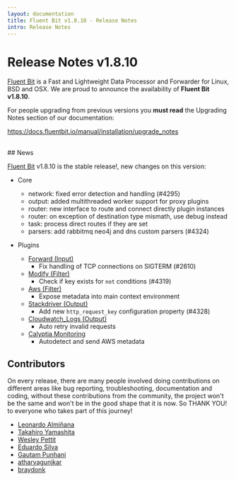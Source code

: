 ```yaml
---
layout: documentation
title: Fluent Bit v1.8.10 - Release Notes
intro: Release Notes
---
```


# Release Notes v1.8.10

[Fluent Bit](http://fluentbit.io) is a Fast and Lightweight Data Processor and Forwarder for Linux, BSD and OSX. We are proud to announce the availability of __Fluent Bit v1.8.10__.

For people upgrading from previous versions you __must read__ the Upgrading Notes section of our documentation:

https://docs.fluentbit.io/manual/installation/upgrade_notes

<br>
## News

[Fluent Bit](https://fluentbit.io) v1.8.10 is the stable release!, new changes on this version:
 - Core
   - network: fixed error detection and handling (#4295)
   - output: added multithreaded worker support for proxy plugins
   - router: new interface to route and connect directly plugin instances
   - router: on exception of destination type mismath, use debug instead
   - task: process direct routes if they are set
   - parsers: add rabbitmq neo4j and dns custom parsers (#4324)

 - Plugins
   - [Forward (Input)](https://docs.fluentbit.io/manual/pipeline/inputs/forward/)
      - Fix handling of TCP connections on SIGTERM (#2610)
   - [Modify (Filter)](https://docs.fluentbit.io/manual/pipeline/filters/modify/)
      - Check if key exists for `not` conditions (#4319)
   - [Aws (Filter)](https://docs.fluentbit.io/manual/pipeline/filters/aws/)
      - Expose metadata into main context environment
   - [Stackdriver (Output)](https://docs.fluentbit.io/manual/pipeline/outputs/stackdriver/)
      - Add new `http_request_key` configuration property (#4328)
   - [Cloudwatch_Logs (Output)](https://docs.fluentbit.io/manual/pipeline/outputs/cloudwatch_logs/)
      - Auto retry invalid requests
   - [Calyptia Monitoring](https://docs.fluentbit.io/manual/administration/monitoring#calyptia-cloud)
      - Autodetect and send AWS metadata

## Contributors

On every release, there are many people involved doing contributions on different areas like bug reporting, troubleshooting, documentation and coding, without these contributions from the community, the project won't be the same and won't be in the good shape that it is now. So THANK YOU! to everyone who takes part of this journey!

- [Leonardo Almiñana](https://github.com/leonardo-albertovich)
- [Takahiro Yamashita](https://github.com/nokute78)
- [Wesley Pettit](https://github.com/PettitWesley)
- [Eduardo Silva](https://github.com/edsiper)
- [Gautam Punhani](https://github.com/gautampunhani)
- [atharvagunjkar](https://github.com/atharvagunjkar)
- [braydonk](https://github.com/braydonk)
